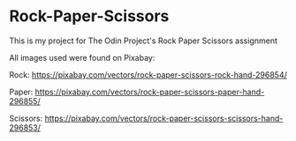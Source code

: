 # Rock-Paper-Scissors

This is my project for The Odin Project's Rock Paper Scissors assignment

All images used were found on Pixabay:

Rock: https://pixabay.com/vectors/rock-paper-scissors-rock-hand-296854/

Paper: https://pixabay.com/vectors/rock-paper-scissors-paper-hand-296855/

Scissors: https://pixabay.com/vectors/rock-paper-scissors-scissors-hand-296853/
